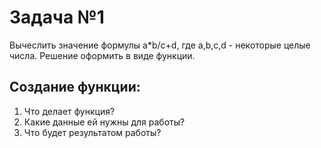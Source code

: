 # Задача №1
Вычеслить значение формулы a*b/c+d, где a,b,c,d - некоторые целые числа. Решение оформить в виде функции.

## Создание функции:
1. Что делает функция?
2. Какие данные ей нужны для работы?
3. Что будет результатом работы?